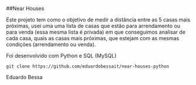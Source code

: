 ##Near Houses

Este projeto tem como o objetivo de medir a distância entre as 5 casas mais próximas, usei uma
uma lista de casas que estão para arrendamento ou para venda (essa mesma lista é privada)
em que conseguimos analisar de cada casa, quais as casas mais próximas, que estejam com as mesmas
condições (arrendamento ou venda).

Foi desenvolvido com Python e SQL (MySQL)

```
git clone https://github.com/eduardobessait/near-houses-python
```

Eduardo Bessa
